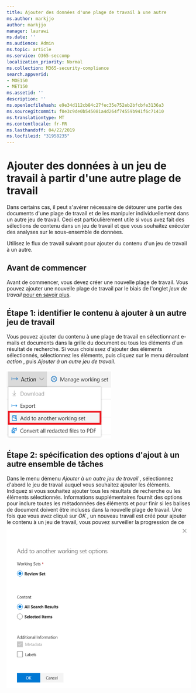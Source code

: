 ```yaml
---
title: Ajouter des données d'une plage de travail à une autre
ms.author: markjjo
author: markjjo
manager: laurawi
ms.date: ''
ms.audience: Admin
ms.topic: article
ms.service: O365-seccomp
localization_priority: Normal
ms.collection: M365-security-compliance
search.appverid:
- MOE150
- MET150
ms.assetid: ''
description: ''
ms.openlocfilehash: e9e34d112cb84c27fec35e752eb2bfcbfe3136a3
ms.sourcegitcommit: f0e3c9de0b545081a4d264f74559b941f6c71410
ms.translationtype: MT
ms.contentlocale: fr-FR
ms.lasthandoff: 04/22/2019
ms.locfileid: "31958235"
---
```

# <a name="add-data-to-a-working-set-from-another-working-set"></a>Ajouter des données à un jeu de travail à partir d'une autre plage de travail
Dans certains cas, il peut s'avérer nécessaire de détourer une partie des documents d'une plage de travail et de les manipuler individuellement dans un autre jeu de travail.  Ceci est particulièrement utile si vous avez fait des sélections de contenu dans un jeu de travail et que vous souhaitez exécuter des analyses sur le sous-ensemble de données.

Utilisez le flux de travail suivant pour ajouter du contenu d'un jeu de travail à un autre.

## <a name="before-you-start"></a>Avant de commencer
Avant de commencer, vous devez créer une nouvelle plage de travail.  Vous pouvez ajouter une nouvelle plage de travail par le biais de l'onglet *jeux de travail* [pour en savoir plus](https://docs.microsoft.com/en-us/office365/securitycompliance/compliance20/managing-working-sets).

## <a name="step-1-identify-content-to-add-to-another-working-set"></a>Étape 1: identifier le contenu à ajouter à un autre jeu de travail
Vous pouvez ajouter du contenu à une plage de travail en sélectionnant e-mails et documents dans la grille du document ou tous les éléments d'un résultat de recherche.  Si vous choisissez d'ajouter des éléments sélectionnés, sélectionnez les éléments, puis cliquez sur le menu déroulant *action* , puis *Ajouter à un autre jeu de travail*.

![Ajouter à une autre plage de travail](../media/64f2a4d4-eba3-4ab3-a3ba-d519feea3142.png)

## <a name="step-2-specify-options-for-adding-to-another-workings-set"></a>Étape 2: spécification des options d'ajout à un autre ensemble de tâches
Dans le menu démenu *Ajouter à un autre jeu de travail* , sélectionnez d'abord le jeu de travail auquel vous souhaitez ajouter les éléments.  Indiquez si vous souhaitez ajouter tous les résultats de recherche ou les éléments sélectionnés.  Informations supplémentaires fournit des options pour inclure toutes les métadonnées des éléments et pour finir si les balises de document doivent être incluses dans la nouvelle plage de travail.  Une fois que vous avez cliqué sur *OK* , un nouveau travail est créé pour ajouter le contenu à un jeu de travail, vous pouvez surveiller la progression de ce ![travail dans l'onglet [travaux](https://docs.microsoft.com/en-us/office365/securitycompliance/compliance20/managing-jobs-ediscovery20) . ajouter à une autre plage de travail](../media/6440ee44-68fd-44d7-b43a-3a477345525c.png)

